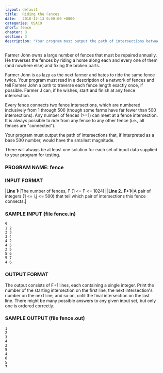 ```yaml
---
layout: default
title:  Riding the Fences
date:   2018-12-13 0:00:00 +0000
categories: USACO
short: fence
chapter: 3
section: 3
description: "Your program must output the path of intersections between fences that, if interpreted as a base 500 number, would have the smallest magnitude."
---
```


Farmer John owns a large number of fences that must be repaired annually. He traverses the fences by riding a horse along each and every one of them (and nowhere else) and fixing the broken parts.

Farmer John is as lazy as the next farmer and hates to ride the same fence twice. Your program must read in a description of a network of fences and tell Farmer John a path to traverse each fence length exactly once, if possible. Farmer J can, if he wishes, start and finish at any fence intersection.

Every fence connects two fence intersections, which are numbered inclusively from 1 through 500 (though some farms have far fewer than 500 intersections). Any number of fences (>=1) can meet at a fence intersection. It is always possible to ride from any fence to any other fence (i.e., all fences are "connected").

Your program must output the path of intersections that, if interpreted as a base 500 number, would have the smallest magnitude.

There will always be at least one solution for each set of input data supplied to your program for testing.

### PROGRAM NAME: fence

### INPUT FORMAT

|**Line 1:**|The number of fences, F (1 <= F <= 1024)|
|**Line 2..F+1:**|A pair of integers (1 <= i,j <= 500) that tell which pair of intersections this fence connects.|

### SAMPLE INPUT (file fence.in)

```
9
1 2
2 3
3 4
4 2
4 5
2 5
5 6
5 7
4 6
```

### OUTPUT FORMAT

The output consists of F+1 lines, each containing a single integer. Print the number of the starting intersection on the first line, the next intersection's number on the next line, and so on, until the final intersection on the last line. There might be many possible answers to any given input set, but only one is ordered correctly.

### SAMPLE OUTPUT (file fence.out)

```
1
2
3
4
2
5
4
6
5
7
```